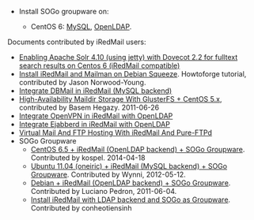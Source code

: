 * Install SOGo groupware on:

    * CentOS 6: [MySQL](./sogo-centos-6-mysql.html), [OpenLDAP](./sogo-centos-6-openldap.html).

Documents contributed by iRedMail users:

* [Enabling Apache Solr 4.10 (using jetty) with Dovecot 2.2 for fulltext search results on Centos 6 (iRedMail compatible)](https://extremeshok.com/6622/enabling-apache-solr-4-10-using-jetty-with-dovecot-2-2-for-fulltext-search-results-on-centos-6-iredmail-compatible/)
* [Install iRedMail and Mailman on Debian Squeeze](http://www.howtoforge.com/installing-iredmail-and-mailman-on-debian-squeeze). Howtoforge tutorial, contributed by Jason Norwood-Young.
* [Integrate DBMail in iRedMail (MySQL backend)](http://www.iredmail.org/wiki/index.php?title=Integration/DBMail.iRedMail.with.MySQL.backend)
* [High-Availability Maildir Storage With GlusterFS + CentOS 5.x](http://www.iredmail.org/forum/topic2147-highavailability-maildir-storage-with-glusterfs-centos-5x.html), contributed by Basem Hegazy. 2011-06-26
* [Integrate OpenVPN in iRedMail with OpenLDAP](http://www.iredmail.org/wiki/index.php?title=Integration/OpenVPN.iRedMail.with.OpenLDAP)
* [Integrate Ejabberd in iRedMail with OpenLDAP](http://www.iredmail.org/wiki/index.php?title=Integration/Ejabberd.iRedMail.with.OpenLDAP)
* [Virtual Mail And FTP Hosting With iRedMail And Pure-FTPd](http://www.iredmail.org/wiki/index.php?title=Integration/PureFTPd.iRedMail.with.OpenLDAP)
* SOGo Groupware
    * [CentOS 6.5 + iRedMail (OpenLDAP backend) + SOGo Groupware](http://www.iredmail.org/forum/topic6604-iredmail-support-iredmail-ldap-sogo-centos.html). Contributed by kospel. 2014-04-18
    * [Ubuntu 11.04 (oneiric) + iRedMail (MySQL backend) + SOGo Groupware](http://www.wynni.com/howto-iredmail-sogo-mysql-authentication-ubuntu-11-10-oneiric-ocelot/). Contributed by Wynni, 2012-05-12.
    * [Debian + iRedMail (OpenLDAP backend) + SOGo Groupware](http://www.iredmail.org/forum/topic2071-debian-iredmail-sogo-installation-guide.html). Contributed by Luciano Pedron, 2011-06-04.
    * [Install iRedMail with LDAP backend and SOGo as Groupware](http://conheotiensinh.blogspot.com/2009/12/install-iredmail-use-ldap-and-groupware.html). Contributed by conheotiensinh
